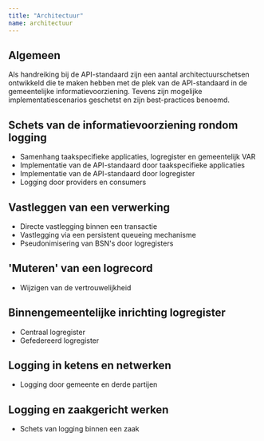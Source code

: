```yaml
---
title: "Architectuur"
name: architectuur
---
```


## Algemeen
Als handreiking bij de API-standaard zijn een aantal architectuurschetsen ontwikkeld die te maken hebben met de plek van de API-standaard in de gemeentelijke informatievoorziening. Tevens zijn mogelijke implementatiescenarios geschetst en zijn best-practices benoemd.

## Schets van de informatievoorziening rondom logging
- Samenhang taakspecifieke applicaties, logregister en gemeentelijk VAR
- Implementatie van de API-standaard door taakspecifieke applicaties
- Implementatie van de API-standaard door logregister
- Logging door providers en consumers

## Vastleggen van een verwerking
- Directe vastlegging binnen een transactie
- Vastlegging via een persistent queueing mechanisme
- Pseudonimisering van BSN's door logregisters

## 'Muteren' van een logrecord
- Wijzigen van de vertrouwelijkheid

## Binnengemeentelijke inrichting logregister
- Centraal logregister
- Gefedereerd logregister

## Logging in ketens en netwerken
- Logging door gemeente en derde partijen

## Logging en zaakgericht werken
- Schets van logging binnen een zaak
